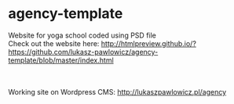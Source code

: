 # agency-template
Website for yoga school coded using PSD file 
<br>
Check out the website here: http://htmlpreview.github.io/?https://github.com/lukasz-pawlowicz/agency-template/blob/master/index.html

<br><br>
Working site on Wordpress CMS:
http://lukaszpawlowicz.pl/agency

